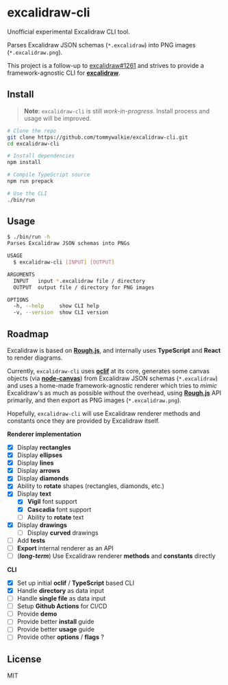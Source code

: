 # excalidraw-cli
Unofficial experimental Excalidraw CLI tool.

Parses Excalidraw JSON schemas (`*.excalidraw`) into PNG images (`*.excalidraw.png`).

This project is a follow-up to [excalidraw#1261](https://github.com/excalidraw/excalidraw/issues/1261) and strives to provide a framework-agnostic CLI for **[excalidraw](https://github.com/excalidraw/excalidraw)**.

## Install

> **Note**: `excalidraw-cli` is still _work-in-progress_. Install process and usage will be improved.

```bash
# Clone the repo
git clone https://github.com/tommywalkie/excalidraw-cli.git
cd excalidraw-cli

# Install dependencies
npm install

# Compile TypeScript source
npm run prepack

# Use the CLI
./bin/run
```

## Usage

```bash
$ ./bin/run -h
Parses Excalidraw JSON schemas into PNGs

USAGE
  $ excalidraw-cli [INPUT] [OUTPUT]

ARGUMENTS
  INPUT   input *.excalidraw file / directory
  OUTPUT  output file / directory for PNG images

OPTIONS
  -h, --help     show CLI help
  -v, --version  show CLI version
```

## Roadmap

Excalidraw is based on [**Rough.js**](https://roughjs.com/), and internally uses **TypeScript** and **React** to render diagrams.

Currently, `excalidraw-cli` uses **[oclif](https://github.com/oclif/oclif)** at its core, generates some canvas objects (via **[node-canvas](https://github.com/Automattic/node-canvas)**) from Excalidraw JSON schemas (`*.excalidraw`) and uses a home-made framework-agnostic renderer which tries to _mimic_ Excalidraw's as much as possible without the overhead, using [**Rough.js**](https://roughjs.com/) API primarily, and then export as PNG images (`*.excalidraw.png`).

Hopefully, `excalidraw-cli` will use Excalidraw renderer methods and constants once they are provided by Excalidraw itself.

**Renderer implementation**

- [x] Display **rectangles**
- [x] Display **ellipses**
- [x] Display **lines**
- [x] Display **arrows**
- [x] Display **diamonds**
- [x] Ability to **rotate** shapes (rectangles, diamonds, etc.)
- [x] Display **text**
  - [x] **Vigil** font support
  - [x] **Cascadia** font support
  - [ ] Ability to **rotate** text
- [x] Display **drawings**
  - [ ] Display **curved** drawings
- [ ] Add **tests**
- [ ] **Export** internal renderer as an API
- [ ] (**_long-term_**) Use Excalidraw renderer **methods** and **constants** directly

**CLI**

- [x] Set up initial **oclif** / **TypeScript** based CLI
- [x] Handle **directory** as data input
- [ ] Handle **single file** as data input
- [ ] Setup **Github Actions** for CI/CD
- [ ] Provide **demo**
- [ ] Provide better **install** guide
- [ ] Provide better **usage** guide
- [ ] Provide other **options** / **flags** ?

## License

MIT